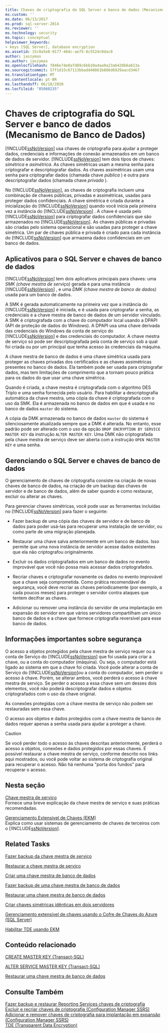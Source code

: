 ```yaml
---
title: Chaves de criptografia do SQL Server e banco de dados (Mecanismo de Banco de Dados) | Microsoft Docs
ms.custom: ''
ms.date: 06/13/2017
ms.prod: sql-server-2014
ms.reviewer: ''
ms.technology: security
ms.topic: conceptual
helpviewer_keywords:
- keys [SQL Server], database encryption
ms.assetid: 15c0a5e8-9177-484c-ae75-8c552dc0dac0
author: jaszymas
ms.author: jaszymas
ms.openlocfilehash: f846e74e0afd89c6bb10a4aa9a23a6420b6a613a
ms.sourcegitcommit: 57f1d15c67113bbadd40861b886d6929aacd3467
ms.translationtype: MT
ms.contentlocale: pt-BR
ms.lasthandoff: 06/18/2020
ms.locfileid: "85060235"
---
```

# <a name="sql-server-and-database-encryption-keys-database-engine"></a>Chaves de criptografia do SQL Server e banco de dados (Mecanismo de Banco de Dados)
  [!INCLUDE[ssNoVersion](../../../includes/ssnoversion-md.md)] usa chaves de criptografia para ajudar a proteger dados, credenciais e informações de conexão armazenados em um banco de dados de servidor. [!INCLUDE[ssNoVersion](../../../includes/ssnoversion-md.md)] tem dois tipos de chaves: *simétrica* e *asimétrica*. As chaves simétricas usam a mesma senha para criptografar e descriptografar dados. As chaves assimétricas usam uma senha para criptografar dados (chamada chave *pública* ) e outra para descriptografar dados (chamada chave *privada* ).  
  
 No [!INCLUDE[ssNoVersion](../../../includes/ssnoversion-md.md)], as chaves de criptografia incluem uma combinação de chaves públicas, privadas e assimétricas, usadas para proteger dados confidenciais. A chave simétrica é criada durante a inicialização do [!INCLUDE[ssNoVersion](../../../includes/ssnoversion-md.md)] quando você inicia pela primeira vez a instância do [!INCLUDE[ssNoVersion](../../../includes/ssnoversion-md.md)] . A chave é usada pelo [!INCLUDE[ssNoVersion](../../../includes/ssnoversion-md.md)] para criptografar dados confidenciais que são armazenados no [!INCLUDE[ssNoVersion](../../../includes/ssnoversion-md.md)]. As chaves públicas e privadas são criadas pelo sistema operacional e são usadas para proteger a chave simétrica. Um par de chaves pública e privada é criado para cada instância do [!INCLUDE[ssNoVersion](../../../includes/ssnoversion-md.md)] que armazena dados confidenciais em um banco de dados.  
  
## <a name="applications-for-sql-server-and-database-keys"></a>Aplicativos para o SQL Server e chaves de banco de dados  
 [!INCLUDE[ssNoVersion](../../../includes/ssnoversion-md.md)] tem dois aplicativos principais para chaves: uma *SMK (chave mestra de serviço)* gerada e para uma instância [!INCLUDE[ssNoVersion](../../../includes/ssnoversion-md.md)] , e uma *DMK (chave mestra de banco de dados)* usada para um banco de dados.  
  
 A SMK é gerada automaticamente na primeira vez que a instância do [!INCLUDE[ssNoVersion](../../../includes/ssnoversion-md.md)] é iniciada, e é usada para criptografar a senha, as credenciais e a chave mestra de banco de dados de um servidor vinculado. A SMK é criptografada com a chave do computador local usando a DPAPI (API de proteção de dados do Windows). A DPAPI usa uma chave derivada das credenciais do Windows da conta de serviço do [!INCLUDE[ssNoVersion](../../../includes/ssnoversion-md.md)] e das credenciais do computador. A chave mestra de serviço só pode ser descriptografada pela conta de serviço sob a qual foi criada ou por um principal que tenha acesso às credenciais da máquina.  
  
 A chave mestra de banco de dados é uma chave simétrica usada para proteger as chaves privadas dos certificados e as chaves assimétricas presentes no banco de dados. Ela também pode ser usada para criptografar dados, mas tem limitações de comprimento que a tornam pouco prática para os dados do que usar uma chave simétrica.  
  
 Quando é criada, a chave mestra é criptografada com o algoritmo DES Triplo e uma senha fornecida pelo usuário. Para habilitar a descriptografia automática da chave mestra, uma cópia da chave é criptografada com o uso da SMK. Ela é armazenada no banco de dados em que é usada e no banco de dados `master` do sistema.  
  
 A cópia da DMK armazenada no banco de dados `master` do sistema é silenciosamente atualizada sempre que a DMK é alterada. No entanto, esse padrão pode ser alterado com o uso da opção `DROP ENCRYPTION BY SERVICE MASTER KEY` da instrução `ALTER MASTER KEY`. Uma DMK não criptografada pela chave mestra de serviço deve ser aberta com a instrução `OPEN MASTER KEY` e uma senha.  
  
## <a name="managing-sql-server-and-database-keys"></a>Gerenciando o SQL Server e chaves de banco de dados  
 O gerenciamento de chaves de criptografia consiste na criação de novas chaves de banco de dados, na criação de um backup das chaves de servidor e de banco de dados, além de saber quando e como restaurar, excluir ou alterar as chaves.  
  
 Para gerenciar chaves simétricas, você pode usar as ferramentas incluídas no [!INCLUDE[ssNoVersion](../../../includes/ssnoversion-md.md)] para fazer o seguinte:  
  
-   Fazer backup de uma cópia das chaves de servidor e de banco de dados para poder usá-las para recuperar uma instalação de servidor, ou como parte de uma migração planejada.  
  
-   Restaurar uma chave salva anteriormente em um banco de dados. Isso permite que uma nova instância de servidor acesse dados existentes que ela não criptografou originalmente.  
  
-   Excluir os dados criptografados em um banco de dados no evento improvável que você não possa mais acessar dados criptografados.  
  
-   Recriar chaves e criptografar novamente os dados no evento improvável que a chave seja comprometida. Como prática recomendável de segurança, você deve recriar as chaves periodicamente (por exemplo, a cada poucos meses) para proteger o servidor contra ataques que tentem decifrar as chaves.  
  
-   Adicionar ou remover uma instância do servidor de uma implantação em expansão do servidor em que vários servidores compartilham um único banco de dados e a chave que fornece criptografia reversível para esse banco de dados.  
  
## <a name="important-security-information"></a>Informações importantes sobre segurança  
 O acesso a objetos protegidos pela chave mestra de serviço requer ou a conta de Serviço do [!INCLUDE[ssNoVersion](../../../includes/ssnoversion-md.md)] que foi usada para criar a chave, ou a conta do computador (máquina). Ou seja, o computador está ligado ao sistema em que a chave foi criada. Você pode alterar a conta de Serviço do [!INCLUDE[ssNoVersion](../../../includes/ssnoversion-md.md)]*ou* a conta do computador, sem perder o acesso à chave. Porém, se alterar ambos, você perderá o acesso à chave mestra de serviço. Se perder o acesso a essa chave sem um desses dois elementos, você não poderá descriptografar dados e objetos criptografados com o uso da chave original.  
  
 As conexões protegidas com a chave mestra de serviço não podem ser restauradas sem essa chave.  
  
 O acesso aos objetos e dados protegidos com a chave mestra de banco de dados requer apenas a senha usada para ajudar a proteger a chave.  
  
> [!CAUTION]  
>  Se você perder todo o acesso às chaves descritas anteriormente, perderá o acesso a objetos, conexões e dados protegidos por essas chaves. É possível restaurar a chave mestra de serviço, conforme descrito nos links aqui mostrados, ou você pode voltar ao sistema de criptografia original para recuperar o acesso. Não há nenhuma "porta dos fundos" para recuperar o acesso.  
  
## <a name="in-this-section"></a>Nesta seção  
 [Chave mestra de serviço](service-master-key.md)  
 Fornece uma breve explicação da chave mestra de serviço e suas práticas recomendadas.  
  
 [Gerenciamento Extensível de Chaves &#40;EKM&#41;](extensible-key-management-ekm.md)  
 Explica como usar sistemas de gerenciamento de chaves de terceiros com o [!INCLUDE[ssNoVersion](../../../includes/ssnoversion-md.md)].  
  
## <a name="related-tasks"></a>Related Tasks  
 [Fazer backup da chave mestra de serviço](back-up-the-service-master-key.md)  
  
 [Restaurar a chave mestra de serviço](restore-the-service-master-key.md)  
  
 [Criar uma chave mestra de banco de dados](create-a-database-master-key.md)  
  
 [Fazer backup de uma chave mestra de banco de dados](back-up-a-database-master-key.md)  
  
 [Restaurar uma chave mestra de banco de dados](restore-a-database-master-key.md)  
  
 [Criar chaves simétricas idênticas em dois servidores](create-identical-symmetric-keys-on-two-servers.md)  
  
 [Gerenciamento extensível de chaves usando o Cofre de Chaves do Azure &#40;SQL Server&#41;](extensible-key-management-using-azure-key-vault-sql-server.md)  
  
 [Habilitar TDE usando EKM](enable-tde-on-sql-server-using-ekm.md)  
  
## <a name="related-content"></a>Conteúdo relacionado  
 [CREATE MASTER KEY &#40;Transact-SQL&#41;](/sql/t-sql/statements/create-master-key-transact-sql)  
  
 [ALTER SERVICE MASTER KEY &#40;Transact-SQL&#41;](/sql/t-sql/statements/alter-service-master-key-transact-sql)  
  
 [Restaurar uma chave mestra de banco de dados](restore-a-database-master-key.md)  
  
## <a name="see-also"></a>Consulte Também  
 [Fazer backup e restaurar Reporting Services chaves de criptografia](../../../reporting-services/install-windows/ssrs-encryption-keys-back-up-and-restore-encryption-keys.md)   
 [Excluir e recriar chaves de criptografia &#40;Configuration Manager SSRS&#41;](../../../reporting-services/install-windows/ssrs-encryption-keys-delete-and-re-create-encryption-keys.md)   
 [Adicionar e remover chaves de criptografia para implantação em expansão &#40;Configuration Manager SSRS&#41;](../../../reporting-services/install-windows/add-and-remove-encryption-keys-for-scale-out-deployment.md)   
 [TDE &#40;Transparent Data Encryption&#41;](transparent-data-encryption.md)  
  
  
